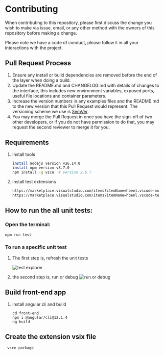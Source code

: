 # Contributing

When contributing to this repository, please first discuss the change you wish to make via issue,
email, or any other method with the owners of this repository before making a change. 

Please note we have a code of conduct, please follow it in all your interactions with the project.

## Pull Request Process

1. Ensure any install or build dependencies are removed before the end of the layer when doing a 
   build.
2. Update the README.md and CHANGELOG.md with details of changes to the interface, this includes new environment 
   variables, exposed ports, useful file locations and container parameters.
3. Increase the version numbers in any examples files and the README.md to the new version that this
   Pull Request would represent. The versioning scheme we use is [SemVer](http://semver.org/).
4. You may merge the Pull Request in once you have the sign-off of two other developers, or if you 
   do not have permission to do that, you may request the second reviewer to merge it for you.

## Requirements

1. install tools 
   ```sh
   install nodejs version v16.14.0
   install npm version v8.7.0
   npm install -g vsce  # version 2.6.7
   ```
2. install test extensions
   ```sh
   https://marketplace.visualstudio.com/items?itemName=hbenl.vscode-mocha-test-adapter
   https://marketplace.visualstudio.com/items?itemName=hbenl.vscode-test-explorer
   ```


## How to run the all unit tests:
### Open the terminal:
```sh
npm run test
```
### To run a specific unit test
1. The first step is, refresh the unit tests

   ![test explorer](images/test-explorer.png)

2. the second step is, run or debug
   ![run or debug](images/vscode-run-and-debug.png)

## Build front-end app
1. install angular cli and build
   ```
   cd front-end
   npm i @angular/cli@12.1.4
   ng build
   ```

## Create the extension vsix file
  ```
   vsce package
  ```